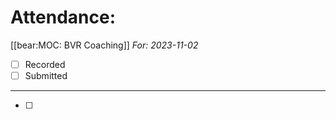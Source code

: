 # Attendance: 
[[bear:MOC: BVR Coaching]]
_For: 2023-11-02_
- [ ] Recorded
- [ ] Submitted
---

- [ ] 